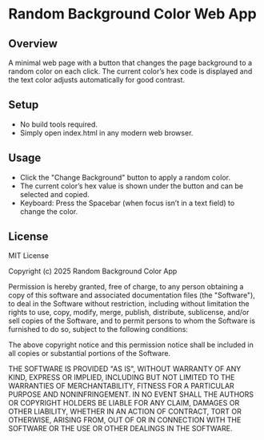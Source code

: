 # Random Background Color Web App

## Overview
A minimal web page with a button that changes the page background to a random color on each click. The current color’s hex code is displayed and the text color adjusts automatically for good contrast.

## Setup
- No build tools required.
- Simply open index.html in any modern web browser.

## Usage
- Click the "Change Background" button to apply a random color.
- The current color’s hex value is shown under the button and can be selected and copied.
- Keyboard: Press the Spacebar (when focus isn’t in a text field) to change the color.

## License
MIT License

Copyright (c) 2025 Random Background Color App

Permission is hereby granted, free of charge, to any person obtaining a copy
of this software and associated documentation files (the "Software"), to deal
in the Software without restriction, including without limitation the rights
to use, copy, modify, merge, publish, distribute, sublicense, and/or sell
copies of the Software, and to permit persons to whom the Software is
furnished to do so, subject to the following conditions:

The above copyright notice and this permission notice shall be included
in all copies or substantial portions of the Software.

THE SOFTWARE IS PROVIDED "AS IS", WITHOUT WARRANTY OF ANY KIND,
EXPRESS OR IMPLIED, INCLUDING BUT NOT LIMITED TO THE WARRANTIES OF
MERCHANTABILITY, FITNESS FOR A PARTICULAR PURPOSE AND NONINFRINGEMENT.
IN NO EVENT SHALL THE AUTHORS OR COPYRIGHT HOLDERS BE LIABLE FOR ANY
CLAIM, DAMAGES OR OTHER LIABILITY, WHETHER IN AN ACTION OF CONTRACT,
TORT OR OTHERWISE, ARISING FROM, OUT OF OR IN CONNECTION WITH THE
SOFTWARE OR THE USE OR OTHER DEALINGS IN THE SOFTWARE.